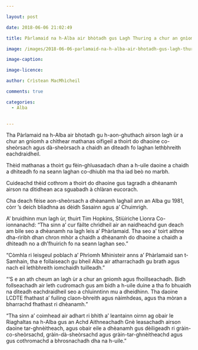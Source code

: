 ```yaml
---

layout: post

date: 2018-06-06 21:02:49

title: Pàrlamaid na h-Alba air bhòtadh gus Lagh Thuring a chur an gnìomh

image: /images/2018-06-06-parlamaid-na-h-alba-air-bhotadh-gus-lagh-thuring-a-chur-an-gniomh.webp

image-caption:

image-licence:

author: Crìstean MacMhìcheil

comments: true

categories:
  - Alba
  

---
```


Tha Pàrlamaid na h-Alba air bhotadh gu h-aon-ghuthach airson lagh ùr a chur an gnìomh a chìthear mathanas oifigeil a thoirt do dhaoine co-sheòrsach agus dà-sheòrsach a chaidh an dìteadh fo laghan lethbhreith eachdraidheil.

<!--more-->

Thèid mathanas a thoirt gu fèin-ghluasadach dhan a h-uile daoine a chaidh a dhìteadh fo na seann laghan co-dhiubh ma tha iad beò no marbh.

Cuideachd thèid cothrom a thoirt do dhaoine gus tagradh a dhèanamh airson na dìtidhean aca sguabadh à chlàran eucorach.

Cha deach fèise aon-sheòrsach a dhèanamh laghail ann an Alba gu 1981, còrr &#8217;s deich bliadhna as dèidh Sasainn agus a&#8217; Chuimrigh.

A&#8217; bruidhinn mun lagh ùr, thuirt Tim Hopkins, Stiùiriche Lìonra Co-ionnanachd: &#8220;Tha sinn a&#8217; cur fàilte chrìdheil air an naidheachd gun deach am bìle seo a dhèanamh na lagh leis a&#8217; Phàrlamaid. Tha seo a&#8217; toirt aithne dha-rìribh dhan chron mhòr a chaidh a dhèanamh do dhaoine a chaidh a dhìteadh no a dh&#8217;fhuirich fo na seann laghan seo.&#8221;

&#8220;Còmhla ri leisgeul poblach a&#8217; Phrìomh Mhinisteir anns a&#8217; Phàrlamaid san t-Samhain, tha e follaiseach gu bheil Alba air atharrachadh gu brath agus nach eil lethbhreith iomchaidh tuilleadh.&#8221;

&#8220;&#8216;S e an ath cheum an lagh ùr a chur an gnìomh agus fhoillseachadh. Bidh follseachadh air leth cudromach gus am bidh a h-uile duine a tha fo bhuaidh na dìteadh eachdraidheil seo a chluinntinn mu a dheidhinn. Tha daoine LCDTE fhathast a&#8217; fuiling claon-bhreith agus nàimhdeas, agus tha mòran a bharrachd fhathast ri dhèanamh.&#8221;

&#8220;Tha sinn a&#8217; coimhead air adhart ri bhith a&#8217; leantainn oirnn ag obair le Riaghaltas na h-Alba gus an Achd Aithneachadh Gnè leasachadh airson daoine tar-ghnèitheach, agus obair eile a dhèanamh gus dèiligeadh ri gràin-co-sheòrsachd, gràin-dà-sheòrsachd agus gràin-tar-ghnèitheachd agus gus cothromachd a bhrosnachadh dha na h-uile.&#8221;
